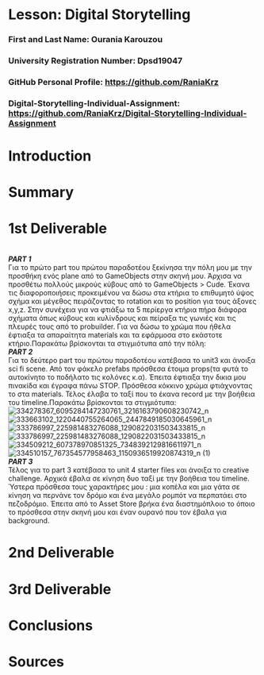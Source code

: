 # Lesson: Digital Storytelling

### First and Last Name: Ourania Karouzou 
### University Registration Number: Dpsd19047
### GitHub Personal Profile: https://github.com/RaniaKrz 
### Digital-Storytelling-Individual-Assignment: https://github.com/RaniaKrz/Digital-Storytelling-Individual-Assignment

# Introduction



# Summary


# 1st Deliverable
<br>***PART 1***
<br>Για το πρώτο part του πρώτου παραδοτέου ξεκίνησα την πόλη μου με την προσθήκη ενός plane από το GameObjects στην σκηνή μου. Άρχισα να προσθέτω πολλούς μικρούς κύβους από το GameObjects > Cude. Έκανα τις διαφοροποιήσεις προκειμένου να δώσω στα κτήρια το επιθυμητό ύψος σχήμα και μέγεθος πειράζοντας το rotation και το position για τους άξονες x,y,z. Στην συνέχεια για να φτιάξω τα 5 περίεργα κτήρια πήρα διάφορα σχήματα όπως κύβους και κυλίνδρους  και πείραξα τις γωνιές και τις πλευρές τους από το probuilder. Για να δώσω το χρώμα που ήθελα έφτιαξα τα απαραίτητα materials και τα εφάρμοσα στο εκάστοτε κτήριο.Παρακάτω βρίσκονται τα στιγμιότυπα από την πόλη:
<br>***PART 2***
<br>Για το δεύτερο part του πρώτου παραδοτέου κατέβασα το unit3 και άνοιξα sci fi scene. Από τον φάκελο prefabs πρόσθεσα έτοιμα props(τα φυτά το αυτοκίνητο το ποδήλατο τις κολόνες κ.α). Έπειτα έφτιαξα την δικια μου πινακίδα και έγραφα πάνω STOP. Πρόσθεσα κόκκινο χρώμα φτιάχνοντας το στα materials. Τέλος έλαβα το ταξί που το έκανα record με την βοήθεια του timeline.Παρακάτω βρίσκονται τα στιγμιότυπα:
<br>![334278367_6095284147230761_3216163790608230742_n](https://user-images.githubusercontent.com/101419070/226454390-bd512534-1bc7-4c93-8658-54b678015175.png)
![333663102_1220440755264065_2447849185030645961_n](https://user-images.githubusercontent.com/101419070/226454413-dccb41ca-8a66-4931-aa99-f0a8ebea3098.png)
![333786997_225981483276088_1290822031503433815_n](https://user-images.githubusercontent.com/101419070/226454446-e8a3d7e6-d424-421d-a613-66f7e8cb6e55.png)
![333786997_225981483276088_1290822031503433815_n](https://user-images.githubusercontent.com/101419070/226454452-0a8688f6-3c4e-4f92-aa12-73835f9b196a.png)
![334509212_607378970851325_7348392129816611971_n](https://user-images.githubusercontent.com/101419070/226454458-83772d31-6988-4c27-b061-9ecfdf69ea29.png)
![334510157_767354577958463_1150936519920874319_n (1)](https://user-images.githubusercontent.com/101419070/226457179-2ecc2710-1dd4-490a-84f2-74f8f521a438.png)
<br>***PART 3***
<br>Τέλος για το part 3 κατέβασα το unit 4 starter files και άνοιξα το creative challenge. Αρχικά έβαλα σε κίνηση δυο ταξί με την βοήθεια του timeline. Ύστερα πρόσθεσα τους χαρακτήρες μου : μια κοπέλα και μια γάτα σε κίνηση να περνάνε τον δρόμο και ένα μεγάλο ρομπότ να περπατάει στο πεζοδρόμιο. Έπειτα από το Asset Store βρήκα ένα διαστημόπλοιο το όποιο το πρόσθεσα στην σκηνή μου και έναν ουρανό που τον έβαλα για background.
# 2nd Deliverable


# 3rd Deliverable 


# Conclusions


# Sources
